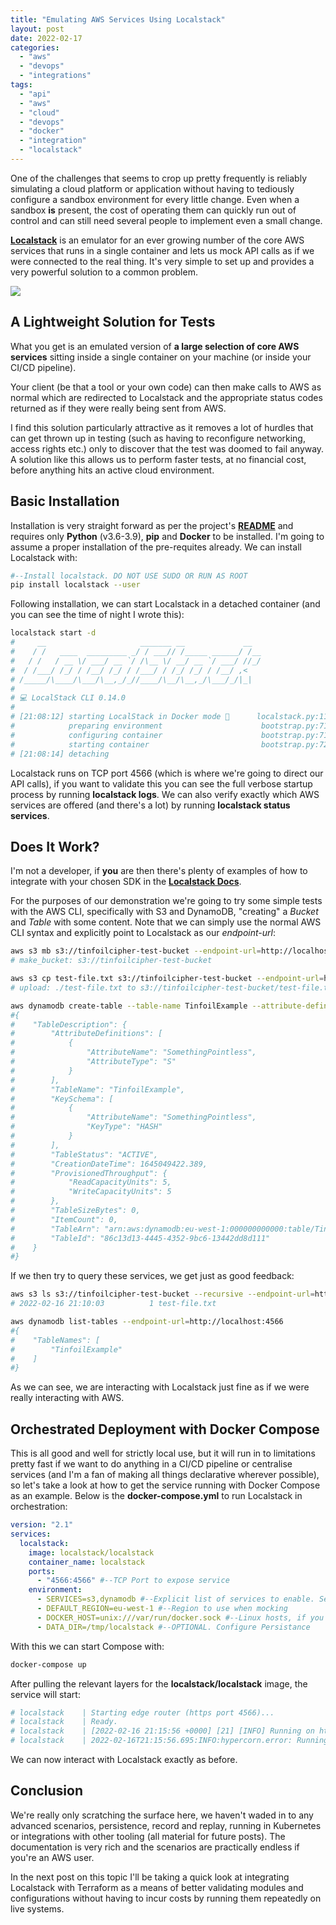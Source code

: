 ```yaml
---
title: "Emulating AWS Services Using Localstack"
layout: post
date: 2022-02-17
categories: 
  - "aws"
  - "devops"
  - "integrations"
tags: 
  - "api"
  - "aws"
  - "cloud"
  - "devops"
  - "docker"
  - "integration"
  - "localstack"
---
```


One of the challenges that seems to crop up pretty frequently is reliably simulating a cloud platform or application without having to tediously configure a sandbox environment for every little change. Even when a sandbox **is** present, the cost of operating them can quickly run out of control and can still need several people to implement even a small change.

**[Localstack](https://localstack.cloud/)** is an emulator for an ever growing number of the core AWS services that runs in a single container and lets us mock API calls as if we were connected to the real thing. It's very simple to set up and provides a very powerful solution to a common problem.

![](images/01.png)

## A Lightweight Solution for Tests

What you get is an emulated version of **a large selection of core AWS services** sitting inside a single container on your machine (or inside your CI/CD pipeline).

Your client (be that a tool or your own code) can then make calls to AWS as normal which are redirected to Localstack and the appropriate status codes returned as if they were really being sent from AWS.

I find this solution particularly attractive as it removes a lot of hurdles that can get thrown up in testing (such as having to reconfigure networking, access rights etc.) only to discover that the test was doomed to fail anyway. A solution like this allows us to perform faster tests, at no financial cost, before anything hits an active cloud environment.

## Basic Installation

Installation is very straight forward as per the project's [**README**](https://github.com/localstack/localstack) and requires only **Python** (v3.6-3.9), **pip** and **Docker** to be installed. I'm going to assume a proper installation of the pre-requites already. We can install Localstack with:

```bash
#--Install localstack. DO NOT USE SUDO OR RUN AS ROOT
pip install localstack --user
```

Following installation, we can start Localstack in a detached container (and you can see the time of night I wrote this):

```bash
localstack start -d
#     __                     _______ __             __
#    / /   ____  _________ _/ / ___// /_____ ______/ /__
#   / /   / __ \/ ___/ __ `/ /\__ \/ __/ __ `/ ___/ //_/
#  / /___/ /_/ / /__/ /_/ / /___/ / /_/ /_/ / /__/ ,<
# /_____/\____/\___/\__,_/_//____/\__/\__,_/\___/_/|_|
#
# 💻 LocalStack CLI 0.14.0
#
# [21:08:12] starting LocalStack in Docker mode 🐳      localstack.py:115
#            preparing environment                      bootstrap.py:710
#            configuring container                      bootstrap.py:718
#            starting container                         bootstrap.py:724
# [21:08:14] detaching                  
```

Localstack runs on TCP port 4566 (which is where we're going to direct our API calls), if you want to validate this you can see the full verbose startup process by running **localstack logs**. We can also verify exactly which AWS services are offered (and there's a lot) by running **localstack status services**.

## Does It Work?

I'm not a developer, if **you** are then there's plenty of examples of how to integrate with your chosen SDK in the **[Localstack Docs](https://docs.localstack.cloud/integrations/sdks/https://docs.localstack.cloud/integrations/sdks/)**.

For the purposes of our demonstration we're going to try some simple tests with the AWS CLI, specifically with S3 and DynamoDB, "creating" a _Bucket_ and _Table_ with some content. Note that we can simply use the normal AWS CLI syntax and explicitly point to Localstack as our _endpoint-url_:

```bash
aws s3 mb s3://tinfoilcipher-test-bucket --endpoint-url=http://localhost:4566
# make_bucket: s3://tinfoilcipher-test-bucket

aws s3 cp test-file.txt s3://tinfoilcipher-test-bucket --endpoint-url=http://localhost:4566
# upload: ./test-file.txt to s3://tinfoilcipher-test-bucket/test-file.txt

aws dynamodb create-table --table-name TinfoilExample --attribute-definitions AttributeName=SomethingPointless,AttributeType=S --key-schema AttributeName=SomethingPointless,KeyType=HASH --provisioned-throughput ReadCapacityUnits=5,WriteCapacityUnits=5 --endpoint-url=http://localhost:4566
#{
#    "TableDescription": {
#        "AttributeDefinitions": [
#            {
#                "AttributeName": "SomethingPointless",
#                "AttributeType": "S"
#            }
#        ],
#        "TableName": "TinfoilExample",
#        "KeySchema": [
#            {
#                "AttributeName": "SomethingPointless",
#                "KeyType": "HASH"
#            }
#        ],
#        "TableStatus": "ACTIVE",
#        "CreationDateTime": 1645049422.389,
#        "ProvisionedThroughput": {
#            "ReadCapacityUnits": 5,
#            "WriteCapacityUnits": 5
#        },
#        "TableSizeBytes": 0,
#        "ItemCount": 0,
#        "TableArn": "arn:aws:dynamodb:eu-west-1:000000000000:table/TinfoilExample",
#        "TableId": "86c13d13-4445-4352-9bc6-13442dd8d111"
#    }
#}
```

If we then try to query these services, we get just as good feedback:

```bash
aws s3 ls s3://tinfoilcipher-test-bucket --recursive --endpoint-url=http://localhost:4566
# 2022-02-16 21:10:03          1 test-file.txt

aws dynamodb list-tables --endpoint-url=http://localhost:4566
#{
#    "TableNames": [
#        "TinfoilExample"
#    ]
#}
```

As we can see, we are interacting with Localstack just fine as if we were really interacting with AWS.

## Orchestrated Deployment with Docker Compose

This is all good and well for strictly local use, but it will run in to limitations pretty fast if we want to do anything in a CI/CD pipeline or centralise services (and I'm a fan of making all things declarative wherever possible), so let's take a look at how to get the service running with Docker Compose as an example. Below is the **docker-compose.yml** to run Localstack in orchestration:

```yaml
version: "2.1"
services:
  localstack:
    image: localstack/localstack
    container_name: localstack
    ports:
      - "4566:4566" #--TCP Port to expose service
    environment:
      - SERVICES=s3,dynamodb #--Explicit list of services to enable. See https://docs.localstack.cloud/aws/feature-coverage/ for supported services
      - DEFAULT_REGION=eu-west-1 #--Region to use when mocking
      - DOCKER_HOST=unix:///var/run/docker.sock #--Linux hosts, if you're using Windows see https://docs.docker.com/desktop/faqs/#how-do-i-connect-to-the-remote-docker-engine-api
      - DATA_DIR=/tmp/localstack #--OPTIONAL. Configure Persistance
```

With this we can start Compose with:

```bash
docker-compose up
```

After pulling the relevant layers for the **localstack/localstack** image, the service will start:

```bash
# localstack    | Starting edge router (https port 4566)...
# localstack    | Ready.
# localstack    | [2022-02-16 21:15:56 +0000] [21] [INFO] Running on https://0.0.0.0:4566 (CTRL + C to quit)
# localstack    | 2022-02-16T21:15:56.695:INFO:hypercorn.error: Running on https://0.0.0.0:4566 (CTRL + C to quit)
```

We can now interact with Localstack exactly as before.

## Conclusion

We're really only scratching the surface here, we haven't waded in to any advanced scenarios, persistence, record and replay, running in Kubernetes or integrations with other tooling (all material for future posts). The documentation is very rich and the scenarios are practically endless if you're an AWS user.

In the next post on this topic I'll be taking a quick look at integrating Localstack with Terraform as a means of better validating modules and configurations without having to incur costs by running them repeatedly on live systems.
